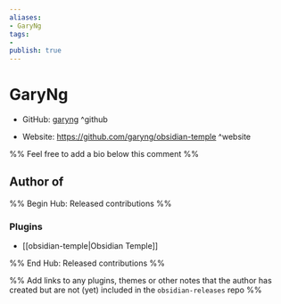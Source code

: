 ```yaml
---
aliases:
- GaryNg
tags:
- 
publish: true
---
```


# GaryNg

- GitHub: [garyng](https://github.com/garyng/) ^github
<!-- - Discord: `@` ^discord-->
- Website: <https://github.com/garyng/obsidian-temple> ^website
<!-- - [[Publish sites|Publish site]]: ^publish-->

%% Feel free to add a bio below this comment %%


## Author of

%% Begin Hub: Released contributions %%
### Plugins
- [[obsidian-temple|Obsidian Temple]]

%% End Hub: Released contributions %%

%% Add links to any plugins, themes or other notes that the author has created but are not (yet) included in the `obsidian-releases` repo %%

<!--
### Unlisted plugins

- 
-->

<!--
### Others

- 
-->

<!--
## Sponsor this author

- [[GitHub sponsors]]: [Sponsor @garyng on GitHub Sponsors](https://github.com/sponsors/garyng) ^github-sponsor
- [[Buy me a coffee]]: ^buy-me-a-coffee
- [[PayPal]]: ^paypal
- [[Patreon]]: ^patreon

-->

<!--
## Follow this author

- [[YouTube Channels|On YouTube]]: ^youtube
- Twitter: ^twitter
- ...
-->